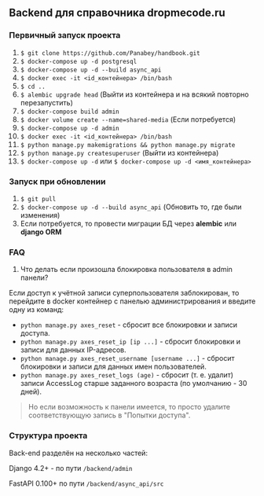 ## Backend для справочника dropmecode.ru

### Первичный запуск проекта
1. `$ git clone https://github.com/Panabey/handbook.git`
2. `$ docker-compose up -d postgresql`
3. `$ docker-compose up -d --build async_api`
4. `$ docker exec -it <id_контейнера> /bin/bash`
5. `$ cd ..`
6. `$ alembic upgrade head` (Выйти из контейнера и на всякий повторно перезапустить)
7. `$ docker-compose build admin`
8. `$ docker volume create --name=shared-media` (Если потребуется)
9. `$ docker-compose up -d admin`
10. `$ docker exec -it <id_контейнера> /bin/bash`
11. `$ python manage.py makemigrations && python manage.py migrate`
12. `$ python manage.py createsuperuser` (Выйти из контейнера)
13. `$ docker-compose up -d` или `$ docker-compose up -d <имя_контейнера>`

### Запуск при обновлении
1. `$ git pull`
2. `$ docker-compose up -d --build async_api` (Обновить то, где были изменения)
3. Если потребуется, то провести миграции БД через **alembic** или **django ORM**

### FAQ

1. Что делать если произошла блокировка пользователя в admin панели?

Если доступ к учётной записи суперпользователя заблокирован, то перейдите в docker контейнер с панелью администрирования и введите одну из команд:

- `python manage.py axes_reset` - сбросит все блокировки и записи доступа.
- `python manage.py axes_reset_ip [ip ...]` - сбросит блокировки и записи для данных IP-адресов.
- `python manage.py axes_reset_username [username ...]` - сбросит блокировки и записи для данных имен пользователей.
- `python manage.py axes_reset_logs (age)` - сбросит (т. е. удалит) записи AccessLog старше заданного возраста (по умолчанию - 30 дней).

> Но если возможность к панели имеется, то просто удалите соответствующую запись в "Попытки доступа".

### Структура проекта

Back-end разделён на несколько частей:

Django 4.2+ - по пути `/backend/admin`

FastAPI 0.100+ по пути `/backend/async_api/src`
